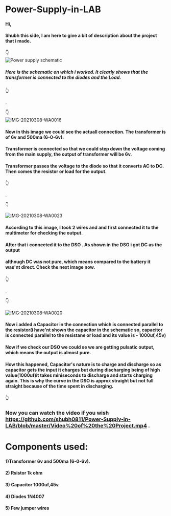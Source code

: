 # Power-Supply-in-LAB

#### Hi,
 #### Shubh this side, I am here to give a bit of description about the project  that i made.
 
   👇  
 ![Power supply schematic](https://user-images.githubusercontent.com/79529647/119097876-157d5600-b9ca-11eb-91e4-b16aee57d14e.jpg)
 
 ##### Here is the schematic on which i worked. It clearly shows that the transformer is connected to the diodes and the Load.
 
 👆
 
 .                                    
 
   👇  
                                  ![IMG-20210308-WA0016](https://user-images.githubusercontent.com/79529647/119098730-fe8b3380-b9ca-11eb-9f58-70f6b69604f7.jpg)   
                               
   #### Now in this image we could see the actuall connection. The transformer is of 6v and 500ma (6-0-6v). 
   #### Transformer is connected so that we could step down the voltage coming from the main supply, the output of transformer will be 6v.
   #### Transformer passes the voltage to the diode so that it converts AC to DC. Then comes the resistor or load  for the output.
   
   👆                                                                                                           
   
   .                                                                    
   
    👇  
![IMG-20210308-WA0023](https://user-images.githubusercontent.com/79529647/119100721-19f73e00-b9cd-11eb-9d5e-7f9cb5b546e3.jpg)
   
   
#### According to this image, I took 2 wires and and first connected it to the multimeter for checking the output. 
####  After that i connected it to the DSO . As shown in the DSO i got DC as the output
#### although DC was not pure, which means compared to the battery it was'nt direct. Check the next image now.
👆                                                                   

.                                                                    
                                                                          
 👇 
 
  ![IMG-20210308-WA0020](https://user-images.githubusercontent.com/79529647/119103269-d05c2280-b9cf-11eb-9f16-59a5454cdaab.jpg)

 #### Now i added a Capacitor in the connection which is connected parallel to the resistor(i have'nt shown the capacitor in the schematic so, capacitor is connected parallel to the resistane or load and its value is - 1000uf,45v)
 #### Now if we check our DSO we could se we are getting pulsatic output, which means the output is almost pure.
 #### How this happened, Capacitor's nature is to charge and discharge so as capacitor gets the input it charges but during discharging being of high value(1000uf)it takes miniseconds to discharge and starts charging again. This is why the curve in the DSO is approx straight but not full straight because of the time spent in discharging.

  
   👆   
   
  ### Now you can watch the video if you wish https://github.com/shubh0811/Power-Supply-in-LAB/blob/master/Video%20of%20the%20Project.mp4 .
   
   # Components used:
  #### 1)Transformer  6v and 500ma (6-0-6v).
  #### 2) Rsistor 1k ohm
  #### 3) Capacitor 1000uf,45v
  #### 4) Diodes 1N4007
  #### 5) Few jumper wires
   
   
   
   
   
   
   
